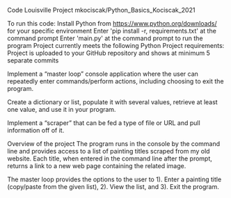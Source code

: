 Code Louisville Project
mkociscak/Python_Basics_Kociscak_2021
 
 
To run this code:
Install Python from https://www.python.org/downloads/ for your specific environment
Enter 'pip install -r, requirements.txt' at the command prompt
Enter 'main.py' at the command prompt to run the program
Project currently meets the following Python Project requirements:
Project is uploaded to your GitHub repository and shows at minimum 5 separate commits
 
Implement a “master loop” console application where the user can repeatedly enter commands/perform actions, including choosing to exit the program. 
 
Create a dictionary or list, populate it with several values, retrieve at least one value, and use it in your program.
 
Implement a “scraper” that can be fed a type of file or URL and pull information off of it. 
 
 
Overview of the project
    The program runs in the console by the command line and provides access to a list of painting titles scraped from my old website. Each title, when entered in the command line after the prompt, returns a link to a new web page containing the related image.

The master loop provides the options to the user to 1). Enter a painting title (copy/paste from the given list), 2). View the list, and 3). Exit the program.
